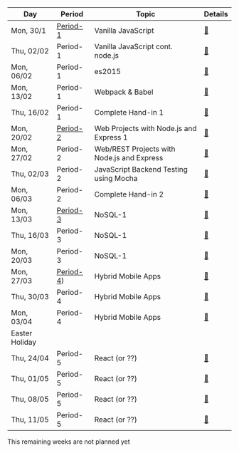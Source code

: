 Day | Period | Topic | Details
--- | ---    | ---   | ---  
Mon, 30/1 |  [Period- 1](period-1.md) | Vanilla JavaScript | [&#128279;](period-1.md/#30-01-monday) | 
Thu, 02/02 |  Period-1 | Vanilla JavaScript cont. node.js |[ &#128279;](period-1.md/#02-02-thursday) | 
Mon, 06/02 |  Period-1 | es2015| [ &#128279;](period-1.md/#06-02-monday)| 
Mon, 13/02 |  Period-1 | Webpack & Babel|  [&#128279;](period-1.md/#13-02-monday) | 
Thu, 16/02 |  Period-1 | Complete Hand-in 1| [ &#128279;](period-1.md/#16-02-thuersday) | 
Mon, 20/02 | [Period-2](period-2.md) | Web Projects with Node.js and Express 1 | [ &#128279;](period-2.md/#20-02-monday) | 
Mon, 27/02 |  Period-2 | Web/REST Projects with Node.js and Express | [ &#128279;](period-2.md/#27-02-monday) | 
Thu, 02/03 |  Period-2 | JavaScript Backend Testing using Mocha| [ &#128279;](period-2.md/#02-03-thuersday) | 
Mon, 06/03 |  Period-2 | Complete Hand-in 2| [ &#128279;](period-2.md/#06-03-mon) | 
Mon, 13/03 |  [Period-3](period-3.md) | NoSQL-1 | [ &#128279;](period-3.md/#13-03-monday) | 
Thu, 16/03 |  Period-3 | NoSQL-1 | [ &#128279;](period-3.md/#16-03-thursday) |
Mon, 20/03 |  Period-3 | NoSQL-1 | [ &#128279;](period-3.md/#20-03-monday) |
Mon, 27/03 |  [Period-4](period-4.md)) | Hybrid Mobile Apps  | [ &#128279;](#) |
Thu, 30/03 |  Period-4 | Hybrid Mobile Apps  | [ &#128279;](#) |
Mon, 03/04 |  Period-4 | Hybrid Mobile Apps  | [ &#128279;](#) | 
  |  Easter Holiday| |  |
Thu, 24/04 |  Period-5 | React (or ??)  | [ &#128279;](#) |  
Thu, 01/05 |  Period-5 | React (or ??)  | [ &#128279;](#) |  
Thu, 08/05 |  Period-5 | React (or ??)  | [ &#128279;](#) |  
Thu, 11/05 |  Period-5 | React (or ??)  | [ &#128279;](#) |  
This remaining weeks are not planned yet
